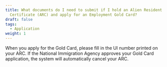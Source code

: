 ```yaml
---
title: What documents do I need to submit if I hold an Alien Resident
  Certificate (ARC) and apply for an Employment Gold Card?
draft: false
tags:
  - Application
weight: 1
---
```

When you apply for the Gold Card, please fill in the UI number printed on your ARC. If the National Immigration Agency approves your Gold Card application, the system will automatically cancel your ARC.